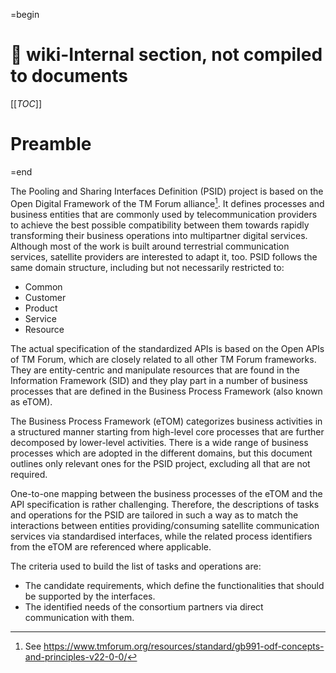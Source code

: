 =begin

# :book: wiki-Internal section, not compiled to documents

[[_TOC_]]

# Preamble

=end

The Pooling and Sharing Interfaces Definition (PSID) project is based on the Open Digital Framework of the TM Forum alliance[^1].
It defines processes and business entities that are commonly used by telecommunication providers to achieve the best possible compatibility between them towards rapidly transforming their business operations into multipartner digital services.
Although most of the work is built around terrestrial communication services, satellite providers are interested to adapt it, too.
PSID follows the same domain structure, including but not necessarily restricted to:

* Common
* Customer
* Product
* Service
* Resource

The actual specification of the standardized APIs is based on the Open APIs of TM Forum, which are closely related to all other TM Forum frameworks.
They are entity-centric and manipulate resources that are found in the Information Framework (SID) and they play part in a number of business processes that are defined in the Business Process Framework (also known as eTOM).

The Business Process Framework (eTOM) categorizes business activities in a structured manner starting from high-level core processes that are further decomposed by lower-level activities.
There is a wide range of business processes which are adopted in the different domains, but this document outlines only relevant ones for the PSID project, excluding all that are not required.

One-to-one mapping between the business processes of the eTOM and the API specification is rather challenging.
Therefore, the descriptions of tasks and operations for the PSID are tailored in such a way as to match the interactions between entities providing/consuming satellite communication services via standardised interfaces, while the related process identifiers from the eTOM are referenced where applicable.

The criteria used to build the list of tasks and operations are:

* The candidate requirements, which define the functionalities that should be supported by the interfaces.
* The identified needs of the consortium partners via direct communication with them.

[^1]: See <https://www.tmforum.org/resources/standard/gb991-odf-concepts-and-principles-v22-0-0/>
